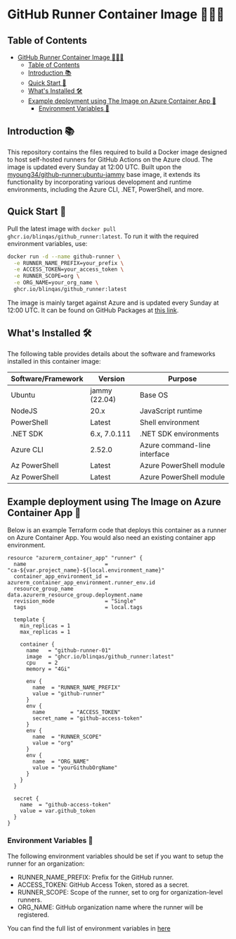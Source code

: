 # GitHub Runner Container Image 🏃‍♂️🐳

## Table of Contents

- [GitHub Runner Container Image 🏃‍♂️🐳](#github-runner-container-image-️)
  - [Table of Contents](#table-of-contents)
  - [Introduction 📚](#introduction-)
  - [Quick Start 🚀](#quick-start-)
  - [What's Installed 🛠️](#whats-installed-️)
  - [Example deployment using The Image on Azure Container App 🚀](#example-deployment-using-the-image-on-azure-container-app-)
    - [Environment Variables 🔐](#environment-variables-)

## Introduction 📚

This repository contains the files required to build a Docker image designed to host self-hosted runners for GitHub Actions on the Azure cloud. The image is updated every Sunday at 12:00 UTC. Built upon the [myoung34/github-runner:ubuntu-jammy](https://github.com/myoung34/docker-github-actions-runner) base image, it extends its functionality by incorporating various development and runtime environments, including the Azure CLI, .NET, PowerShell, and more.
## Quick Start 🚀

Pull the latest image with `docker pull ghcr.io/blinqas/github_runner:latest`. To run it with the required environment variables, use:

```bash
docker run -d --name github-runner \
  -e RUNNER_NAME_PREFIX=your_prefix \
  -e ACCESS_TOKEN=your_access_token \
  -e RUNNER_SCOPE=org \
  -e ORG_NAME=your_org_name \
  ghcr.io/blinqas/github_runner:latest
```

The image is mainly target against Azure and is updated every Sunday at 12:00 UTC. It can be found on GitHub Packages at [this link](https://github.com/blinqas/blinQ_github_runner_image/pkgs/container/github_runner). 

## What's Installed 🛠️

The following table provides details about the software and frameworks installed in this container image:

| Software/Framework | Version       | Purpose                      |
| ------------------ | ------------- | ---------------------------- |
| Ubuntu             | jammy (22.04) | Base OS                      |
| NodeJS             | 20.x          | JavaScript runtime           |
| PowerShell         | Latest        | Shell environment            |
| .NET SDK           | 6.x, 7.0.111  | .NET SDK environments        |
| Azure CLI          | 2.52.0        | Azure command-line interface |
| Az PowerShell      | Latest        | Azure PowerShell module      |
| Az PowerShell      | Latest        | Azure PowerShell module      |
## Example deployment using The Image on Azure Container App 🚀

Below is an example Terraform code that deploys this container as a runner on Azure Container App. You would also need an existing container app environment.

```hcl
resource "azurerm_container_app" "runner" {
  name                         = "ca-${var.project_name}-${local.environment_name}"
  container_app_environment_id = azurerm_container_app_environment.runner_env.id
  resource_group_name          = data.azurerm_resource_group.deployment.name
  revision_mode                = "Single"
  tags                         = local.tags

  template {
    min_replicas = 1
    max_replicas = 1

    container {
      name   = "github-runner-01"
      image  = "ghcr.io/blinqas/github_runner:latest"
      cpu    = 2
      memory = "4Gi"

      env {
        name  = "RUNNER_NAME_PREFIX"
        value = "github-runner"
      }
      env {
        name        = "ACCESS_TOKEN"
        secret_name = "github-access-token"
      }
      env {
        name  = "RUNNER_SCOPE"
        value = "org"
      }
      env {
        name  = "ORG_NAME"
        value = "yourGithubOrgName"
      }
    }
  }

  secret {
    name  = "github-access-token"
    value = var.github_token
  }
}
```

### Environment Variables 🔐

The following environment variables should be set if you want to setup the runner for an organization:


- RUNNER_NAME_PREFIX: Prefix for the GitHub runner.
- ACCESS_TOKEN: GitHub Access Token, stored as a secret.
- RUNNER_SCOPE: Scope of the runner, set to org for organization-level runners.
- ORG_NAME: GitHub organization name where the runner will be registered.

You can find the full list of environment variables in [here](https://github.com/myoung34/docker-github-actions-runner)
